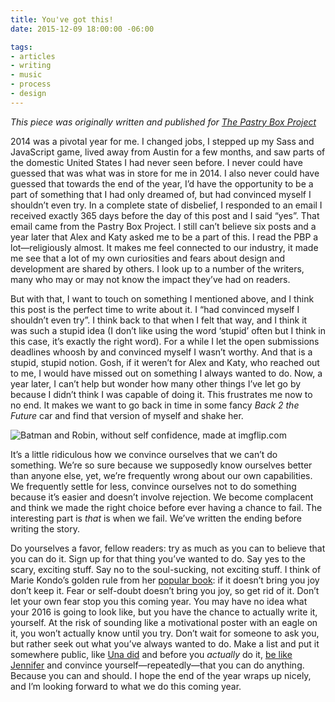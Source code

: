 ```yaml
---
title: You've got this!
date: 2015-12-09 18:00:00 -06:00

tags:
- articles
- writing
- music
- process
- design
---
```


*This piece was originally written and published for [The Pastry Box Project](https://the-pastry-box-project.net/sameera-kapila/2015-december-10)*

2014 was a pivotal year for me. I changed jobs, I stepped up my Sass and JavaScript game, lived away from Austin for a few months, and saw parts of the domestic United States I had never seen before. I never could have guessed that was what was in store for me in 2014. I also never could have guessed that towards the end of the year, I’d have the opportunity to be a part of something that I had only dreamed of, but had convinced myself I shouldn’t even try. In a complete state of disbelief, I responded to an email I received exactly 365 days before the day of this post and I said “yes”. That email came from the Pastry Box Project. I still can’t believe six posts and a year later that Alex and Katy asked me to be a part of this. I read the PBP a lot—religiously almost. It makes me feel connected to our industry, it made me see that a lot of my own curiosities and fears about design and development are shared by others. I look up to a number of the writers, many who may or may not know the impact they’ve had on readers.

But with that, I want to touch on something I mentioned above, and I think this post is the perfect time to write about it. I “had convinced myself I shouldn’t even try”. I think back to that when I felt that way, and I think it was such a stupid idea (I don’t like using the word ‘stupid’ often but I think in this case, it’s exactly the right word). For a while I let the open submissions deadlines whoosh by and convinced myself I wasn’t worthy. And that is a stupid, stupid notion. Gosh, if it weren’t for Alex and Katy, who reached out to me, I would have missed out on something I always wanted to do. Now, a year later, I can’t help but wonder how many other things I’ve let go by because I didn’t think I was capable of doing it. This frustrates me now to no end. It makes we want to go back in time in some fancy *Back 2 the Future* car and find that version of myself and shake her.

![Batman and Robin, without self confidence, made at imgflip.com](https://i.imgflip.com/vhnwl.jpg)


It’s a little ridiculous how we convince ourselves that we can’t do something. We’re so sure because we supposedly know ourselves better than anyone else, yet, we’re frequently wrong about our own capabilities. We frequently settle for less, convince ourselves not to do something because it’s easier and doesn’t involve rejection. We become complacent and think we made the right choice before ever having a chance to fail. The interesting part is *that* is when we fail. We’ve written the ending before writing the story.

Do yourselves a favor, fellow readers: try as much as you can to believe that you can do it. Sign up for that thing you’ve wanted to do. Say yes to the scary, exciting stuff. Say no to the soul-sucking, not exciting stuff. I think of Marie Kondo’s golden rule from her [popular book](https://www.amazon.com/The-Life-Changing-Magic-Tidying-Decluttering/dp/1607747308): if it doesn’t bring you joy don’t keep it. Fear or self-doubt doesn’t bring you joy, so get rid of it. Don’t let your own fear stop you this coming year. You may have no idea what your 2016 is going to look like, but you have the chance to actually write it, yourself. At the risk of sounding like a motivational poster with an eagle on it, you won’t actually know until you try. Don’t wait for someone to ask you, but rather seek out what you’ve always wanted to do. Make a list and put it somewhere public, like [Una did](https://github.com/una/personal-goals) and before you *actually* do it, [be like Jennifer](https://www.youtube.com/watch?v=qR3rK0kZFkg) and convince yourself—repeatedly—that you can do anything. Because you can and should. I hope the end of the year wraps up nicely, and I’m looking forward to what we do this coming year.